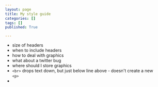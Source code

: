 ```yaml
---
layout: page
title: My style guide
categories: []
tags: []
published: True

---
```


* size of headers
* when to include headers
* how to deal with graphics
* what about a twitter bug
* where should I store graphics
* `<br>` drops text down, but just below line above - doesn't create a new `<p>`
*
